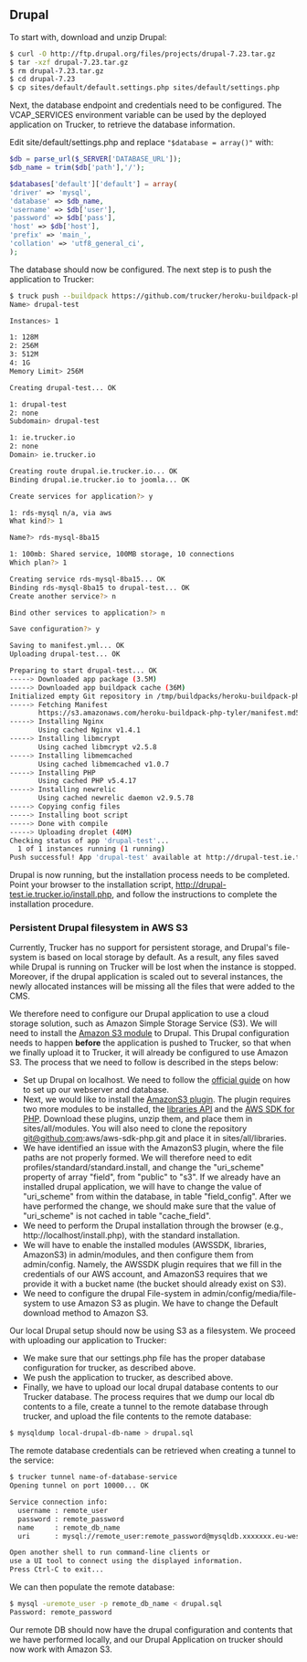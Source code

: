 ## Drupal

To start with, download and unzip Drupal:
```bash
$ curl -O http://ftp.drupal.org/files/projects/drupal-7.23.tar.gz
$ tar -xzf drupal-7.23.tar.gz
$ rm drupal-7.23.tar.gz
$ cd drupal-7.23
$ cp sites/default/default.settings.php sites/default/settings.php
```

Next, the database endpoint and credentials need to be configured. The VCAP_SERVICES environment variable can be used by 
the deployed application on Trucker, to retrieve the database information.

Edit site/default/settings.php and replace `"$database = array()"` with:
```php
$db = parse_url($_SERVER['DATABASE_URL']);
$db_name = trim($db['path'],'/');

$databases['default']['default'] = array(
'driver' => 'mysql',
'database' => $db_name,
'username' => $db['user'],
'password' => $db['pass'],
'host' => $db['host'],
'prefix' => 'main_',
'collation' => 'utf8_general_ci',
);
```
The database should now be configured. The next step is to push the application to Trucker:

```bash
$ truck push --buildpack https://github.com/trucker/heroku-buildpack-php-tyler.git
Name> drupal-test

Instances> 1

1: 128M
2: 256M
3: 512M
4: 1G
Memory Limit> 256M

Creating drupal-test... OK

1: drupal-test
2: none
Subdomain> drupal-test

1: ie.trucker.io
2: none
Domain> ie.trucker.io

Creating route drupal.ie.trucker.io... OK
Binding drupal.ie.trucker.io to joomla... OK

Create services for application?> y

1: rds-mysql n/a, via aws
What kind?> 1

Name?> rds-mysql-8ba15

1: 100mb: Shared service, 100MB storage, 10 connections
Which plan?> 1

Creating service rds-mysql-8ba15... OK
Binding rds-mysql-8ba15 to drupal-test... OK
Create another service?> n

Bind other services to application?> n

Save configuration?> y

Saving to manifest.yml... OK
Uploading drupal-test... OK

Preparing to start drupal-test... OK
-----> Downloaded app package (3.5M)
-----> Downloaded app buildpack cache (36M)
Initialized empty Git repository in /tmp/buildpacks/heroku-buildpack-php-tyler.git/.git/
-----> Fetching Manifest
       https://s3.amazonaws.com/heroku-buildpack-php-tyler/manifest.md5sum
-----> Installing Nginx
       Using cached Nginx v1.4.1
-----> Installing libmcrypt
       Using cached libmcrypt v2.5.8
-----> Installing libmemcached
       Using cached libmemcached v1.0.7
-----> Installing PHP
       Using cached PHP v5.4.17
-----> Installing newrelic
       Using cached newrelic daemon v2.9.5.78
-----> Copying config files
-----> Installing boot script
-----> Done with compile
-----> Uploading droplet (40M)
Checking status of app 'drupal-test'...
  1 of 1 instances running (1 running)
Push successful! App 'drupal-test' available at http://drupal-test.ie.trucker.io
```

Drupal is now running, but the installation process needs to be completed. Point your browser to the installation script, 
http://drupal-test.ie.trucker.io/install.php, and follow the instructions to complete the installation procedure.

### Persistent Drupal filesystem in AWS S3

Currently, Trucker has no support for persistent storage, and Drupal's file-system is based on local storage by default. As a result, any files saved while Drupal is running on Trucker will be lost when the instance is stopped. Moreover, if the drupal application is scaled out to several instances, the newly allocated instances will be missing all the files that were added to the CMS. 

We therefore need to configure our Drupal application to use a cloud storage solution, such as Amazon Simple Storage Service (S3). We will need to install the [Amazon S3 module](https://drupal.org/project/amazons3) to Drupal. This Drupal configuration needs to happen **before** the application is pushed to Trucker, so that when we finally upload it to Trucker, it will already be configured to use Amazon S3. The process that we need to follow is described in the steps below:

* Set up Drupal on localhost. We need to follow the [official guide](https://drupal.org/documentation/install) on how to set up our webserver and database. 
* Next, we would like to install the [AmazonS3 plugin](https://drupal.org/project/amazons3). The plugin requires two more modules to be installed, the [libraries API](https://drupal.org/project/libraries) and the [AWS SDK for PHP](https://drupal.org/project/awssdk). Download these plugins, unzip them, and place them in sites/all/modules. You will also need to clone the repository git@github.com:aws/aws-sdk-php.git and place it in sites/all/libraries.
* We have identified an issue with the AmazonS3 plugin, where the file paths are not properly formed. We will therefore need to edit profiles/standard/standard.install, and change the "uri_scheme" property of array "field", from "public" to "s3". If we already have an installed drupal application, we will have to change the value of "uri_scheme" from within the database, in table "field_config". After we have performed the change, we should make sure that the value of "uri_scheme" is not cached in table "cache_field".
* We need to perform the Drupal installation through the browser (e.g., http://localhost/install.php), with the standard installation.
* We will have to enable the installed modules (AWSSDK, libraries, AmazonS3) in admin/modules, and then configure them from admin/config. Namely, the AWSSDK plugin requires that we fill in the credentials of our AWS account, and AmazonS3 requires that we provide it with a bucket name (the bucket should already exist on S3).
* We need to configure the drupal File-system in admin/config/media/file-system to use Amazon S3 as plugin. We have to change the Default download method to Amazon S3.

Our local Drupal setup should now be using S3 as a filesystem. We proceed with uploading our application to Trucker:
* We make sure that our settings.php file has the proper database configuration for trucker, as described above.
* We push the application to trucker, as described above.
* Finally, we have to upload our local drupal database contents to our Trucker database. The process requires that we dump our local db contents to a file, create a tunnel to the remote database through trucker, and upload the file contents to the remote database:
```bash
$ mysqldump local-drupal-db-name > drupal.sql
```
The remote database credentials can be retrieved when creating a tunnel to the service:

```bash
$ trucker tunnel name-of-database-service
Opening tunnel on port 10000... OK

Service connection info:
  username : remote_user
  password : remote_password
  name     : remote_db_name
  uri      : mysql://remote_user:remote_password@mysqldb.xxxxxxx.eu-west-1.rds.amazonaws.com:3306/remote_db_name

Open another shell to run command-line clients or
use a UI tool to connect using the displayed information.
Press Ctrl-C to exit...
```

We can then populate the remote database:
```bash
$ mysql -uremote_user -p remote_db_name < drupal.sql
Password: remote_password
```

Our remote DB should now have the drupal configuration and contents that we have performed locally, and our Drupal Application on trucker should now work with Amazon S3.

